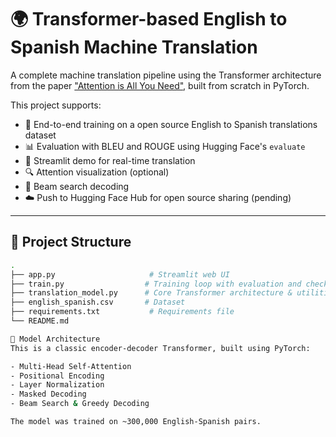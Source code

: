 # 🌍 Transformer-based English to Spanish Machine Translation

A complete machine translation pipeline using the Transformer architecture from the paper ["Attention is All You Need"](https://arxiv.org/abs/1706.03762), built from scratch in PyTorch.

This project supports:
- 🧠 End-to-end training on a open source English to Spanish translations dataset
- 📊 Evaluation with BLEU and ROUGE using Hugging Face's `evaluate`
- 💬 Streamlit demo for real-time translation
- 🔍 Attention visualization (optional)
- 🔁 Beam search decoding
- ☁️ Push to Hugging Face Hub for open source sharing (pending)

---

## 🚀 Project Structure

```bash
.
├── app.py                     # Streamlit web UI
├── train.py                  # Training loop with evaluation and checkpointing
├── translation_model.py      # Core Transformer architecture & utilities
├── english_spanish.csv       # Dataset
├── requirements.txt           # Requirements file 
└── README.md

🧠 Model Architecture
This is a classic encoder-decoder Transformer, built using PyTorch:

- Multi-Head Self-Attention
- Positional Encoding
- Layer Normalization
- Masked Decoding
- Beam Search & Greedy Decoding

The model was trained on ~300,000 English-Spanish pairs.

